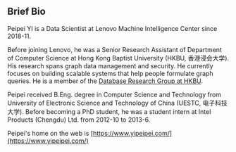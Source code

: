 ## Brief Bio

Peipei YI is a Data Scientist at Lenovo Machine Intelligence Center since 2018-11.

Before joining Lenovo, he was a Senior Research Assistant of Department of Computer Science at Hong Kong Baptist University (HKBU, 香港浸会大学). His research spans graph data management and security. He currently focuses on building scalable systems that help people formulate graph queries. He is a member of the [Database Research Group at HKBU](https://www.comp.hkbu.edu.hk/~db/).

Peipei received B.Eng. degree in Computer Science and Technology from University of Electronic Science and Technology of China (UESTC, 电子科技大学). Before becoming a PhD student, he was a student intern at Intel Products (Chengdu) Ltd. from 2012-10 to 2013-6.

Peipei's home on the web is [https://www.yipeipei.com/](https://www.yipeipei.com/)
